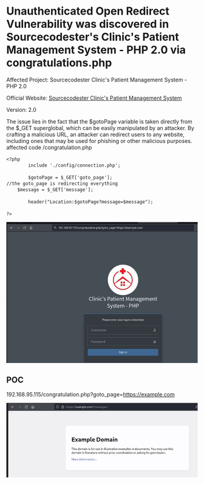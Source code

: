 # Unauthenticated Open Redirect Vulnerability was discovered in Sourcecodester's Clinic's Patient Management System - PHP 2.0 via congratulations.php 

Affected Project: Sourcecodester Clinic's Patient Management System - PHP 2.0

Official Website: [Sourcecodester Clinic's Patient Management System](https://www.sourcecodester.com/php-clinics-patient-management-system-source-code)

Version: 2.0



The issue lies in the fact that the $gotoPage variable is taken directly from the $_GET superglobal, which can be easily manipulated by an attacker. By crafting a malicious URL, an attacker can redirect users to any website, including ones that may be used for phishing or other malicious purposes.
affected code 
/congratulation.php
```
<?php 
        include './config/connection.php';

        $gotoPage = $_GET['goto_page'];
//the goto_page is redirecting everything
    $message = $_GET['message'];
        
        header("Location:$gotoPage?message=$message");

?>

```


![](https://github.com/gurudattch/CVEs/blob/main/assets/17.png)




POC
---

192.168.95.115/congratulation.php?goto_page=https://example.com

![](https://github.com/gurudattch/CVEs/blob/main/assets/18.png)
